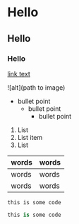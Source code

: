 # Hello
## Hello
### Hello
[link text](link.com)

![alt](path to image)

- bullet point
    - bullet point
        - bullet point
1. List
2. List item
3. List

words|words
-|-
words|words
words|words

`this is some code`

```python
this is some code
```
